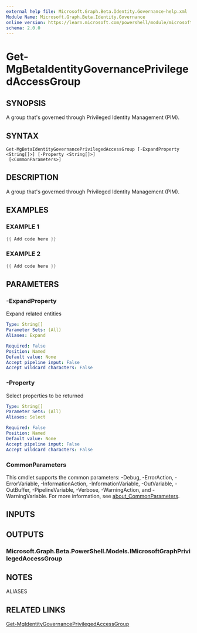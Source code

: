```yaml
---
external help file: Microsoft.Graph.Beta.Identity.Governance-help.xml
Module Name: Microsoft.Graph.Beta.Identity.Governance
online version: https://learn.microsoft.com/powershell/module/microsoft.graph.beta.identity.governance/get-mgbetaidentitygovernanceprivilegedaccessgroup
schema: 2.0.0
---
```


# Get-MgBetaIdentityGovernancePrivilegedAccessGroup

## SYNOPSIS
A group that's governed through Privileged Identity Management (PIM).

## SYNTAX

```
Get-MgBetaIdentityGovernancePrivilegedAccessGroup [-ExpandProperty <String[]>] [-Property <String[]>]
 [<CommonParameters>]
```

## DESCRIPTION
A group that's governed through Privileged Identity Management (PIM).

## EXAMPLES

### EXAMPLE 1
```powershell
{{ Add code here }}
```

### EXAMPLE 2
```powershell
{{ Add code here }}
```

## PARAMETERS

### -ExpandProperty
Expand related entities

```yaml
Type: String[]
Parameter Sets: (All)
Aliases: Expand

Required: False
Position: Named
Default value: None
Accept pipeline input: False
Accept wildcard characters: False
```

### -Property
Select properties to be returned

```yaml
Type: String[]
Parameter Sets: (All)
Aliases: Select

Required: False
Position: Named
Default value: None
Accept pipeline input: False
Accept wildcard characters: False
```

### CommonParameters
This cmdlet supports the common parameters: -Debug, -ErrorAction, -ErrorVariable, -InformationAction, -InformationVariable, -OutVariable, -OutBuffer, -PipelineVariable, -Verbose, -WarningAction, and -WarningVariable. For more information, see [about_CommonParameters](http://go.microsoft.com/fwlink/?LinkID=113216).

## INPUTS

## OUTPUTS

### Microsoft.Graph.Beta.PowerShell.Models.IMicrosoftGraphPrivilegedAccessGroup
## NOTES

ALIASES

## RELATED LINKS
[Get-MgIdentityGovernancePrivilegedAccessGroup](/powershell/module/Microsoft.Graph.Identity.Governance/Get-MgIdentityGovernancePrivilegedAccessGroup?view=graph-powershell-v1.0)
